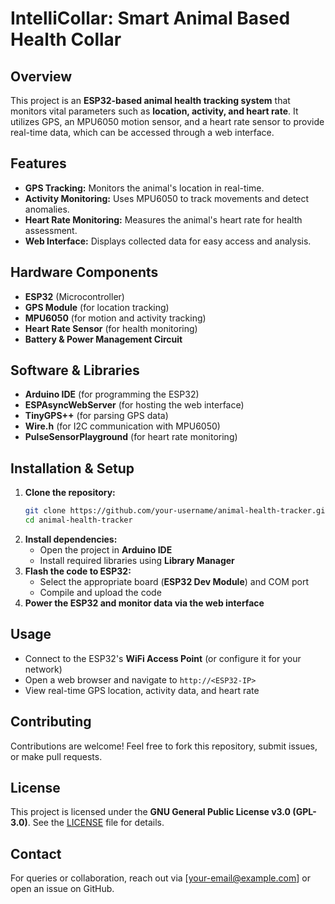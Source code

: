 # IntelliCollar: Smart Animal Based Health Collar

## Overview
This project is an **ESP32-based animal health tracking system** that monitors vital parameters such as **location, activity, and heart rate**. It utilizes GPS, an MPU6050 motion sensor, and a heart rate sensor to provide real-time data, which can be accessed through a web interface.

## Features
- **GPS Tracking:** Monitors the animal's location in real-time.
- **Activity Monitoring:** Uses MPU6050 to track movements and detect anomalies.
- **Heart Rate Monitoring:** Measures the animal's heart rate for health assessment.
- **Web Interface:** Displays collected data for easy access and analysis.

## Hardware Components
- **ESP32** (Microcontroller)
- **GPS Module** (for location tracking)
- **MPU6050** (for motion and activity tracking)
- **Heart Rate Sensor** (for health monitoring)
- **Battery & Power Management Circuit**

## Software & Libraries
- **Arduino IDE** (for programming the ESP32)
- **ESPAsyncWebServer** (for hosting the web interface)
- **TinyGPS++** (for parsing GPS data)
- **Wire.h** (for I2C communication with MPU6050)
- **PulseSensorPlayground** (for heart rate monitoring)

## Installation & Setup
1. **Clone the repository:**
   ```sh
   git clone https://github.com/your-username/animal-health-tracker.git
   cd animal-health-tracker
   ```
2. **Install dependencies:**
   - Open the project in **Arduino IDE**
   - Install required libraries using **Library Manager**
3. **Flash the code to ESP32:**
   - Select the appropriate board (**ESP32 Dev Module**) and COM port
   - Compile and upload the code
4. **Power the ESP32 and monitor data via the web interface**

## Usage
- Connect to the ESP32's **WiFi Access Point** (or configure it for your network)
- Open a web browser and navigate to `http://<ESP32-IP>`
- View real-time GPS location, activity data, and heart rate

## Contributing
Contributions are welcome! Feel free to fork this repository, submit issues, or make pull requests.

## License
This project is licensed under the **GNU General Public License v3.0 (GPL-3.0)**. See the [LICENSE](LICENSE) file for details.

## Contact
For queries or collaboration, reach out via [your-email@example.com] or open an issue on GitHub.

